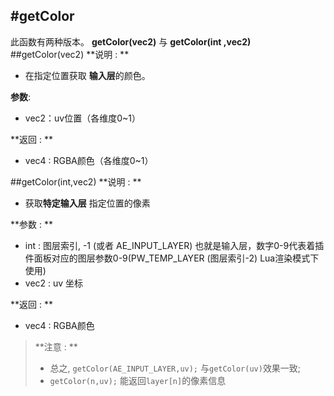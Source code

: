 #getColor
---
此函数有两种版本。 **getColor(vec2)** 与 **getColor(int ,vec2)**
##getColor(vec2)
**说明 : **

 - 在指定位置获取 **输入层**的颜色。

**参数**:
-  vec2：uv位置（各维度0~1）

**返回 : **

- vec4 :  RGBA颜色（各维度0~1）

##getColor(int,vec2)
**说明 : **

 - 获取**特定输入层** 指定位置的像素 

**参数 : **

- int : 图层索引, -1 (或者 AE_INPUT_LAYER) 也就是输入层，数字0-9代表着插件面板对应的图层参数0-9(PW_TEMP_LAYER (图层索引-2)  Lua渲染模式下使用)
- vec2 : uv 坐标

**返回 : **

- vec4 : RGBA颜色

>**注意 : **
>
>- 总之, ```getColor(AE_INPUT_LAYER,uv);``` 与```getColor(uv)```效果一致;
>- ```getColor(n,uv);``` 能返回`layer[n]`的像素信息
